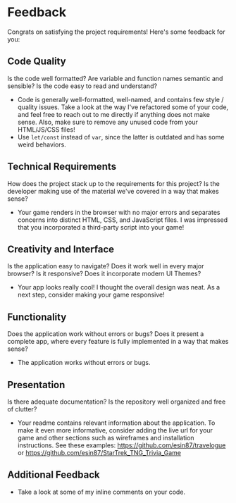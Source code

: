# Feedback

Congrats on satisfying the project requirements! Here's some feedback for you:

## Code Quality

Is the code well formatted? Are variable and function names semantic and sensible? Is the code easy to read and understand?

-   Code is generally well-formatted, well-named, and contains few style / quality issues. Take a look at the way I've refactored some of your code, and feel free to reach out to me directly if anything does not make sense. Also, make sure to remove any unused code from your HTML/JS/CSS files!
-   Use `let/const` instead of `var`, since the latter is outdated and has some weird behaviors.

## Technical Requirements

How does the project stack up to the requirements for this project? Is the developer making use of the material we've covered in a way that makes sense?

-   Your game renders in the browser with no major errors and separates concerns into distinct HTML, CSS, and JavaScript files. I was impressed that you incorporated a third-party script into your game!

## Creativity and Interface

Is the application easy to navigate? Does it work well in every major browser? Is it responsive? Does it incorporate modern UI Themes?

-   Your app looks really cool! I thought the overall design was neat. As a next step, consider making your game responsive!

## Functionality

Does the application work without errors or bugs? Does it present a complete app, where every feature is fully implemented in a way that makes sense?

-   The application works without errors or bugs.

## Presentation

Is there adequate documentation? Is the repository well organized and free of clutter?

-   Your readme contains relevant information about the application. To make it even more informative, consider adding the live url for your game and other sections such as wireframes and installation instructions. See these examples: https://github.com/esin87/travelogue or https://github.com/esin87/StarTrek_TNG_Trivia_Game

## Additional Feedback

-   Take a look at some of my inline comments on your code.
